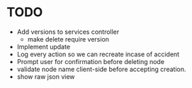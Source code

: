 # TODO
   * Add versions to services controller
      * make delete require version
   * Implement update
   * Log every action so we can recreate incase of accident
   * Prompt user for confirmation before deleting node
   * validate node name client-side before accepting creation.
   * show raw json view
